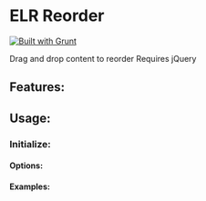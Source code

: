 # ELR Reorder

[![Built with Grunt](https://cdn.gruntjs.com/builtwith.png)](http://gruntjs.com/)

Drag and drop content to reorder
Requires jQuery

## Features:

## Usage:

### Initialize:

#### Options:

#### Examples: